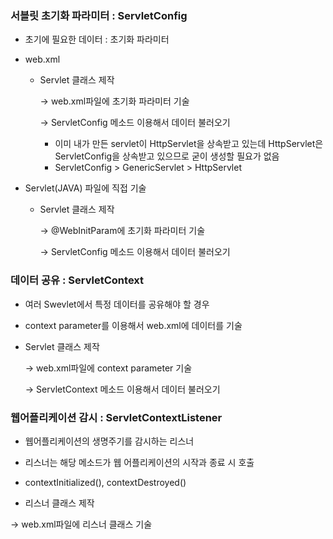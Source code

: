 ### 서블릿 초기화 파라미터 : ServletConfig

- 초기에 필요한 데이터 : 초기화 파라미터

- web.xml

  - Servlet 클래스 제작 

    → web.xml파일에 초기화 파라미터 기술 

    → ServletConfig 메소드 이용해서 데이터 불러오기

    - 이미 내가 만든 servlet이 HttpServlet을 상속받고 있는데 HttpServlet은 ServletConfig을 상속받고 있으므로 굳이 생성할 필요가 없음
    - ServletConfig > GenericServlet > HttpServlet

- Servlet(JAVA) 파일에 직접 기술

  - Servlet 클래스 제작 

    → @WebInitParam에 초기화 파라미터 기술

    → ServletConfig 메소드 이용해서 데이터 불러오기



### 데이터 공유 : ServletContext

- 여러 Swevlet에서 특정 데이터를 공유해야 할 경우

- context parameter를 이용해서 web.xml에 데이터를 기술

- Servlet 클래스 제작 

  → web.xml파일에 context parameter 기술 

  → ServletContext 메소드 이용해서 데이터 불러오기



### 웹어플리케이션 감시 : ServletContextListener

- 웹어플리케이션의 생명주기를 감시하는 리스너

- 리스너는 해당 메소드가 웹 어플리케이션의 시작과 종료 시 호출

- contextInitialized(), contextDestroyed()

-  리스너 클래스 제작 

  → web.xml파일에 리스너 클래스 기술 

